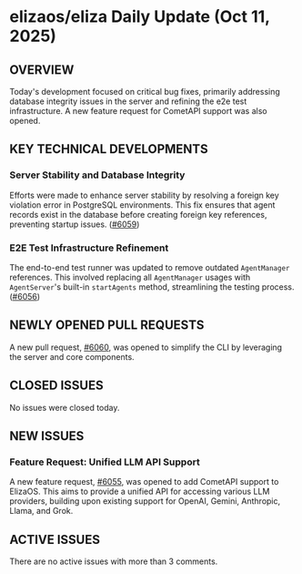 # elizaos/eliza Daily Update (Oct 11, 2025)
## OVERVIEW 
Today's development focused on critical bug fixes, primarily addressing database integrity issues in the server and refining the e2e test infrastructure. A new feature request for CometAPI support was also opened.

## KEY TECHNICAL DEVELOPMENTS

### Server Stability and Database Integrity
Efforts were made to enhance server stability by resolving a foreign key violation error in PostgreSQL environments. This fix ensures that agent records exist in the database before creating foreign key references, preventing startup issues. ([#6059](https://github.com/elizaos/eliza/pull/6059))

### E2E Test Infrastructure Refinement
The end-to-end test runner was updated to remove outdated `AgentManager` references. This involved replacing all `AgentManager` usages with `AgentServer`'s built-in `startAgents` method, streamlining the testing process. ([#6056](https://github.com/elizaos/eliza/pull/6056))

## NEWLY OPENED PULL REQUESTS
A new pull request, [#6060](https://github.com/elizaos/eliza/pull/6060), was opened to simplify the CLI by leveraging the server and core components.

## CLOSED ISSUES
No issues were closed today.

## NEW ISSUES
### Feature Request: Unified LLM API Support
A new feature request, [#6055](https://github.com/elizaos/eliza/issues/6055), was opened to add CometAPI support to ElizaOS. This aims to provide a unified API for accessing various LLM providers, building upon existing support for OpenAI, Gemini, Anthropic, Llama, and Grok.

## ACTIVE ISSUES
There are no active issues with more than 3 comments.